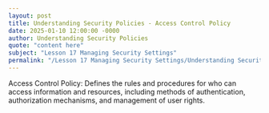 ```yaml
---
layout: post
title: Understanding Security Policies - Access Control Policy
date: 2025-01-10 12:00:00 -0000
author: Understanding Security Policies
quote: "content here"
subject: "Lesson 17 Managing Security Settings"
permalink: "/Lesson 17 Managing Security Settings/Understanding Security Policies/Understanding Security Policies - Access Control Policy"
---
```


Access Control Policy: Defines the rules and procedures for who can access information and resources, including methods of authentication, authorization mechanisms, and management of user rights.
